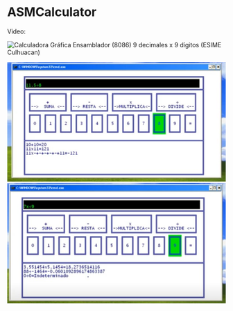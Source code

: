 # ASMCalculator
 
 Video:
 
 ![Calculadora Gráfica Ensamblador (8086) 9 decimales x 9 dígitos (ESIME Culhuacan)](https://youtu.be/3d6AoFDqvO4)
 
![Alt text](imgs/screenshot1.jpg?raw=true "Captura")
![Alt text](imgs/screenshot2.jpg?raw=true "Captura")

